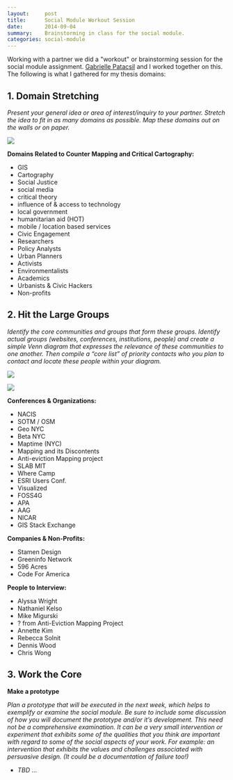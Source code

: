 ```yaml
---
layout:     post
title:      Social Module Workout Session
date:       2014-09-04
summary:    Brainstorming in class for the social module.
categories: social-module
---
```


Working with a partner we did a "workout" or brainstorming session for the social module assignment. [Gabrielle Patacsil](www.linkedin.com/pub/gabrielle-patacsil/8/275/135) and I worked together on this. The following is what I gathered for my thesis domains:

## 1. Domain Stretching
*Present your general idea or area of interest/inquiry to your partner. Stretch the idea to fit in as many domains as possible. Map these domains out on the walls or on paper.*  

![]({{site.url}}/assets/social-mod-workout1.jpg)

__Domains Related to Counter Mapping and Critical Cartography:__

- GIS
- Cartography
- Social Justice
- social media
- critical theory
- influence of & access to technology
- local government
- humanitarian aid (HOT)
- mobile / location based services
- Civic Engagement
- Researchers
- Policy Analysts
- Urban Planners
- Activists
- Environmentalists
- Academics
- Urbanists & Civic Hackers
- Non-profits

## 2. Hit the Large Groups
*Identify the core communities and groups that form these groups. Identify actual groups (websites, conferences, institutions, people) and create a simple Venn diagram that expresses the relevance of these communities to one another. Then compile a “core list” of priority contacts who you plan to contact and locate these people within your diagram.*

![]({{site.url}}/assets/social-mod-workout2.jpg)

![]({{site.url}}/assets/social-mod-workout3.jpg)

__Conferences & Organizations:__

- NACIS
- SOTM / OSM
- Geo NYC
- Beta NYC
- Maptime (NYC)
- Mapping and its Discontents
- Anti-eviction Mapping project
- SLAB MIT
- Where Camp
- ESRI Users Conf.
- Visualized
- FOSS4G
- APA
- AAG
- NICAR 
- GIS Stack Exchange

__Companies & Non-Profits:__

- Stamen Design
- Greeninfo Network
- 596 Acres
- Code For America

__People to Interview:__

- Alyssa Wright
- Nathaniel Kelso
- Mike Migurski
- ? from Anti-Eviction Mapping Project
- Annette Kim
- Rebecca Solnit
- Dennis Wood
- Chris Wong

## 3. Work the Core
__Make a prototype__

*Plan a prototype that will be executed in the next week, which helps to exemplify or examine the social module. Be sure to include some discussion of how you will document the prototype and/or it’s development. This need not be a comprehensive examination. It can be a very small intervention or experiment that exhibits some of the qualities that you think are important with regard to some of the social aspects of your work. For example: an intervention that exhibits the values and challenges associated with persuasive design. (It could be a documentation of failure too!)*

- _TBD_ ...

